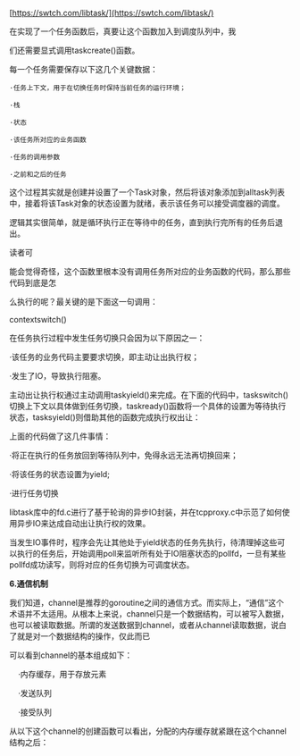 [https://swtch.com/libtask/](https://swtch.com/libtask/)

在实现了一个任务函数后，真要让这个函数加入到调度队列中，我

们还需要显式调用taskcreate\(\)函数。

每一个任务需要保存以下这几个关键数据：

```
·任务上下文，用于在切换任务时保持当前任务的运行环境；

·栈

·状态

·该任务所对应的业务函数

·任务的调用参数

·之前和之后的任务
```

这个过程其实就是创建并设置了一个Task对象，然后将该对象添加到alltask列表中，接着将该Task对象的状态设置为就绪，表示该任务可以接受调度器的调度。

逻辑其实很简单，就是循环执行正在等待中的任务，直到执行完所有的任务后退出。

读者可

能会觉得奇怪，这个函数里根本没有调用任务所对应的业务函数的代码，那么那些代码到底是怎

么执行的呢？最关键的是下面这一句调用：

contextswitch\(\)

在任务执行过程中发生任务切换只会因为以下原因之一：

·该任务的业务代码主要要求切换，即主动让出执行权；

·发生了IO，导致执行阻塞。

主动出让执行权通过主动调用taskyield\(\)来完成。在下面的代码中，taskswitch\(\)切换上下文以具体做到任务切换，taskready\(\)函数将一个具体的设置为等待执行状态，tasksyield\(\)则借助其他的函数完成执行权出让：

上面的代码做了这几件事情：

·将正在执行的任务放回到等待队列中，免得永远无法再切换回来；

·将该任务的状态设置为yield;

·进行任务切换

libtask库中的fd.c进行了基于轮询的异步IO封装，并在tcpproxy.c中示范了如何使用异步IO来达成自动出让执行权的效果。

当发生IO事件时，程序会先让其他处于yield状态的任务先执行，待清理掉这些可以执行的任务后，开始调用poll来监听所有处于IO阻塞状态的pollfd，一旦有某些pollfd成功读写，则将对应的任务切换为可调度状态。

**6.通信机制**

我们知道，channel是推荐的goroutine之间的通信方式。而实际上，“通信”这个术语并不太适用。从根本上来说，channel只是一个数据结构，可以被写入数据，也可以被读取数据。所谓的发送数据到channel，或者从channel读取数据，说白了就是对一个数据结构的操作，仅此而已

可以看到channel的基本组成如下：

    ·内存缓存，用于存放元素

    ·发送队列

    ·接受队列

从以下这个channel的创建函数可以看出，分配的内存缓存就紧跟在这个channel结构之后：

